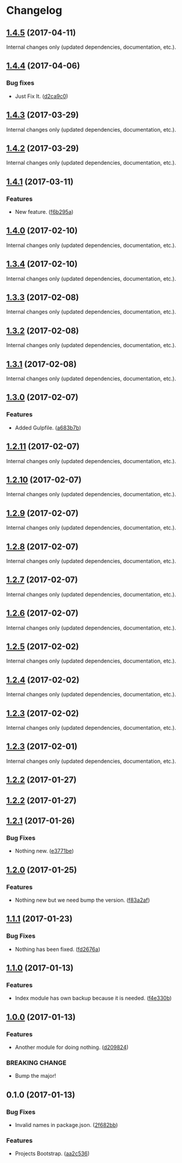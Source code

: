Changelog
=========

## [1.4.5](https://github.com/Reinmar/ckeditor5-b/compare/v1.4.4...v1.4.5) (2017-04-11)

Internal changes only (updated dependencies, documentation, etc.).

## [1.4.4](https://github.com/Reinmar/ckeditor5-b/compare/v1.4.3...v1.4.4) (2017-04-06)

### Bug fixes

* Just Fix It. ([d2ca9c0](https://github.com/Reinmar/ckeditor5-b/commit/d2ca9c0))


## [1.4.3](https://github.com/Reinmar/ckeditor5-b/compare/v1.4.2...v1.4.3) (2017-03-29)

Internal changes only (updated dependencies, documentation, etc.).

## [1.4.2](https://github.com/Reinmar/ckeditor5-b/compare/v1.4.1...v1.4.2) (2017-03-29)

Internal changes only (updated dependencies, documentation, etc.).

## [1.4.1](https://github.com/Reinmar/ckeditor5-b/compare/v1.4.0...v1.4.1) (2017-03-11)

### Features

* New feature. ([f6b295a](https://github.com/Reinmar/ckeditor5-b/commit/f6b295a))


## [1.4.0](https://github.com/Reinmar/ckeditor5-b/compare/v1.3.4...v1.4.0) (2017-02-10)

Internal changes only (updated dependencies, documentation, etc.).

## [1.3.4](https://github.com/Reinmar/ckeditor5-b/compare/v1.3.3...v1.3.4) (2017-02-10)

Internal changes only (updated dependencies, documentation, etc.).

## [1.3.3](https://github.com/Reinmar/ckeditor5-b/compare/v1.3.2...v1.3.3) (2017-02-08)

Internal changes only (updated dependencies, documentation, etc.).

## [1.3.2](https://github.com/Reinmar/ckeditor5-b/compare/v1.3.1...v1.3.2) (2017-02-08)

Internal changes only (updated dependencies, documentation, etc.).

## [1.3.1](https://github.com/Reinmar/ckeditor5-b/compare/v1.3.0...v1.3.1) (2017-02-08)

Internal changes only (updated dependencies, documentation, etc.).

## [1.3.0](https://github.com/Reinmar/ckeditor5-b/compare/v1.2.11...v1.3.0) (2017-02-07)

### Features

* Added Gulpfile. ([a683b7b](https://github.com/Reinmar/ckeditor5-b/commit/a683b7b))


## [1.2.11](https://github.com/Reinmar/ckeditor5-b/compare/v1.2.10...v1.2.11) (2017-02-07)

Internal changes only (updated dependencies, documentation, etc.).

## [1.2.10](https://github.com/Reinmar/ckeditor5-b/compare/v1.2.9...v1.2.10) (2017-02-07)

Internal changes only (updated dependencies, documentation, etc.).

## [1.2.9](https://github.com/Reinmar/ckeditor5-b/compare/v1.2.8...v1.2.9) (2017-02-07)

Internal changes only (updated dependencies, documentation, etc.).

## [1.2.8](https://github.com/Reinmar/ckeditor5-b/compare/v1.2.7...v1.2.8) (2017-02-07)

Internal changes only (updated dependencies, documentation, etc.).

## [1.2.7](https://github.com/Reinmar/ckeditor5-b/compare/v1.2.6...v1.2.7) (2017-02-07)

Internal changes only (updated dependencies, documentation, etc.).

## [1.2.6](https://github.com/Reinmar/ckeditor5-b/compare/v1.2.5...v1.2.6) (2017-02-07)

Internal changes only (updated dependencies, documentation, etc.).

## [1.2.5](https://github.com/Reinmar/ckeditor5-b/compare/v1.2.4...v1.2.5) (2017-02-02)

Internal changes only (updated dependencies, documentation, etc.).

## [1.2.4](https://github.com/Reinmar/ckeditor5-b/compare/v1.2.3...v1.2.4) (2017-02-02)

Internal changes only (updated dependencies, documentation, etc.).

## [1.2.3](https://github.com/Reinmar/ckeditor5-b/compare/v1.2.2...v1.2.3) (2017-02-02)

Internal changes only (updated dependencies, documentation, etc.).

## [1.2.3](https://github.com/Reinmar/ckeditor5-b/compare/v1.2.2...v1.2.3) (2017-02-01)

Internal changes only (updated dependencies, documentation, etc.).

## [1.2.2](https://github.com/Reinmar/ckeditor5-b/compare/v1.2.1...v1.2.2) (2017-01-27)


## [1.2.2](https://github.com/Reinmar/ckeditor5-b/compare/v1.2.1...v1.2.2) (2017-01-27)


## [1.2.1](https://github.com/Reinmar/ckeditor5-b/compare/v1.2.0...v1.2.1) (2017-01-26)


### Bug Fixes

* Nothing new. ([e3771be](https://github.com/Reinmar/ckeditor5-b/commit/e3771be))


## [1.2.0](https://github.com/Reinmar/ckeditor5-b/compare/v1.1.1...v1.2.0) (2017-01-25)


### Features

* Nothing new but we need bump the version. ([f83a2af](https://github.com/Reinmar/ckeditor5-b/commit/f83a2af))


## [1.1.1](https://github.com/Reinmar/ckeditor5-b/compare/v1.1.0...v1.1.1) (2017-01-23)


### Bug Fixes

* Nothing has been fixed. ([fd2676a](https://github.com/Reinmar/ckeditor5-b/commit/fd2676a))


## [1.1.0](https://github.com/Reinmar/ckeditor5-b/compare/v1.0.0...v1.1.0) (2017-01-13)


### Features

* Index module has own backup because it is needed. ([f4e330b](https://github.com/Reinmar/ckeditor5-b/commit/f4e330b))


## [1.0.0](https://github.com/Reinmar/ckeditor5-b/compare/v0.1.0...v1.0.0) (2017-01-13)


### Features

* Another module for doing nothing. ([d209824](https://github.com/Reinmar/ckeditor5-b/commit/d209824))


### BREAKING CHANGE

* Bump the major!


## 0.1.0 (2017-01-13)


### Bug Fixes

* Invalid names in package.json. ([2f682bb](https://github.com/Reinmar/ckeditor5-b/commit/2f682bb))


### Features

* Projects Bootstrap. ([aa2c536](https://github.com/Reinmar/ckeditor5-b/commit/aa2c536))
